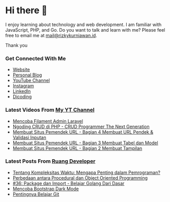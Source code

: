 # Hi there 👋

I enjoy learning about technology and web development. I am familiar with JavaScript, PHP, and Go. Do you want to talk and learn with me? Please feel free to email me at mail@rizkykurniawan.id.

Thank you

### Get Connected With Me
- [Website](https://www.rizkykurniawan.id)
- [Personal Blog](https://kykurniawan.com)
- [YouTube Channel](https://www.youtube.com/kykurniawan)
- [Instagram](https://instagram.com/qwertykurniawan)
- [LinkedIn](https://www.linkedin.com/in/kykurniawan/)
- [Dicoding](https://www.dicoding.com/users/rizkykurniawan)

### Latest Videos From [My YT Channel](https://www.youtube.com/kykurniawan)
<!-- YOUTUBE:START -->
- [Mencoba Filament Admin Laravel](https://www.youtube.com/watch?v=I2gtdn-S9h8)
- [Ngoding CRUD di PHP -  CRUD Programmer The Next Generation](https://www.youtube.com/watch?v=vr0OO-IQ4w4)
- [Membuat Situs Pemendek URL - Bagian 4 Membuat URL Pendek &amp; Validasi Inputan](https://www.youtube.com/watch?v=zmLwSpuMzKY)
- [Membuat Situs Pemendek URL - Bagian 3 Membuat Tabel dan Model](https://www.youtube.com/watch?v=YPmMm17XQDc)
- [Membuat Situs Pemendek URL - Bagian 2 Membuat Tampilan](https://www.youtube.com/watch?v=fW2CVksow9k)
<!-- YOUTUBE:END -->

### Latest Posts From [Ruang Developer](https://www.ruangdeveloper.com)
<!-- RUANGDEVELOPER:START -->
- [Tentang Kompleksitas Waktu: Mengapa Penting dalam Pemrograman?](https://blog.ruangdeveloper.com/tentang-kompleksitas-waktu-mengapa-penting-dalam-pemrograman/)
- [Perbedaan antara Procedural dan Object Oriented Programming](https://blog.ruangdeveloper.com/perbedaan-antara-procedural-dan-object-oriented-programming/)
- [#36: Package dan Import - Belajar Golang Dari Dasar](https://blog.ruangdeveloper.com/golang-package-dan-import/)
- [Mencoba Bootstrap Dark Mode](https://blog.ruangdeveloper.com/mencoba-bootstrap-dark-mode/)
- [Pentingnya Belajar Git](https://blog.ruangdeveloper.com/pentingnya-belajar-git/)
<!-- RUANGDEVELOPER:END -->

